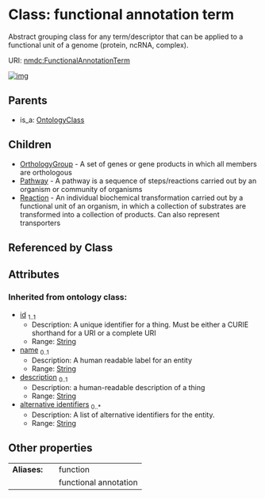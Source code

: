 
# Class: functional annotation term


Abstract grouping class for any term/descriptor that can be applied to a functional unit of a genome (protein, ncRNA, complex).

URI: [nmdc:FunctionalAnnotationTerm](https://microbiomedata/meta/FunctionalAnnotationTerm)


[![img](https://yuml.me/diagram/nofunky;dir:TB/class/[Reaction],[Pathway],[OrthologyGroup],[OntologyClass],[FunctionalAnnotationTerm&#124;id(i):string;name(i):string%20%3F;description(i):string%20%3F;alternative_identifiers(i):string%20*]^-[Reaction],[FunctionalAnnotationTerm]^-[Pathway],[FunctionalAnnotationTerm]^-[OrthologyGroup],[OntologyClass]^-[FunctionalAnnotationTerm])](https://yuml.me/diagram/nofunky;dir:TB/class/[Reaction],[Pathway],[OrthologyGroup],[OntologyClass],[FunctionalAnnotationTerm&#124;id(i):string;name(i):string%20%3F;description(i):string%20%3F;alternative_identifiers(i):string%20*]^-[Reaction],[FunctionalAnnotationTerm]^-[Pathway],[FunctionalAnnotationTerm]^-[OrthologyGroup],[OntologyClass]^-[FunctionalAnnotationTerm])

## Parents

 *  is_a: [OntologyClass](OntologyClass.md)

## Children

 * [OrthologyGroup](OrthologyGroup.md) - A set of genes or gene products in which all members are orthologous
 * [Pathway](Pathway.md) - A pathway is a sequence of steps/reactions carried out by an organism or community of organisms
 * [Reaction](Reaction.md) - An individual biochemical transformation carried out by a functional unit of an organism, in which a collection of substrates are transformed into a collection of products. Can also represent transporters

## Referenced by Class


## Attributes


### Inherited from ontology class:

 * [id](id.md)  <sub>1..1</sub>
     * Description: A unique identifier for a thing. Must be either a CURIE shorthand for a URI or a complete URI
     * Range: [String](types/String.md)
 * [name](name.md)  <sub>0..1</sub>
     * Description: A human readable label for an entity
     * Range: [String](types/String.md)
 * [description](description.md)  <sub>0..1</sub>
     * Description: a human-readable description of a thing
     * Range: [String](types/String.md)
 * [alternative identifiers](alternative_identifiers.md)  <sub>0..\*</sub>
     * Description: A list of alternative identifiers for the entity.
     * Range: [String](types/String.md)

## Other properties

|  |  |  |
| --- | --- | --- |
| **Aliases:** | | function |
|  | | functional annotation |


